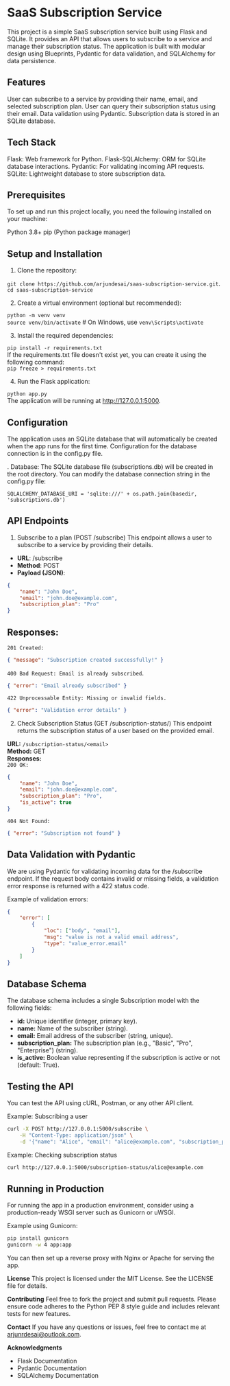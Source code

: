 # SaaS Subscription Service
This project is a simple SaaS subscription service built using Flask and SQLite. It provides an API that allows users to subscribe to a service and manage their subscription status. The application is built with modular design using Blueprints, Pydantic for data validation, and SQLAlchemy for data persistence.

## Features
User can subscribe to a service by providing their name, email, and selected subscription plan.
User can query their subscription status using their email.
Data validation using Pydantic.
Subscription data is stored in an SQLite database.
## Tech Stack
Flask: Web framework for Python.
Flask-SQLAlchemy: ORM for SQLite database interactions.
Pydantic: For validating incoming API requests.
SQLite: Lightweight database to store subscription data.
## Prerequisites
To set up and run this project locally, you need the following installed on your machine:

Python 3.8+
pip (Python package manager)

## Setup and Installation
1. Clone the repository:

`git clone https://github.com/arjundesai/saas-subscription-service.git`.  
`cd saas-subscription-service`

2. Create a virtual environment (optional but recommended):

`python -m venv venv`  
`source venv/bin/activate`  # On Windows, use `venv\Scripts\activate`

3. Install the required dependencies:

`pip install -r requirements.txt`  
If the requirements.txt file doesn't exist yet, you can create it using the following command:  
`pip freeze > requirements.txt`

4. Run the Flask application:

`python app.py`  
The application will be running at http://127.0.0.1:5000.

## Configuration
The application uses an SQLite database that will automatically be created when the app runs for the first time. Configuration for the database connection is in the config.py file.

. Database: The SQLite database file (subscriptions.db) will be created in the root directory.
You can modify the database connection string in the config.py file:

`SQLALCHEMY_DATABASE_URI = 'sqlite:///' + os.path.join(basedir, 'subscriptions.db')`

## API Endpoints
1. Subscribe to a plan (POST /subscribe)
This endpoint allows a user to subscribe to a service by providing their details.

- **URL**: /subscribe  
- **Method**: POST  
- **Payload (JSON)**:
```json
{
    "name": "John Doe",
    "email": "john.doe@example.com",
    "subscription_plan": "Pro"
}
```
## **Responses**:
`201 Created:`
```json
{ "message": "Subscription created successfully!" }
```
`400 Bad Request: Email is already subscribed`.
```json
{ "error": "Email already subscribed" }
```
`422 Unprocessable Entity: Missing or invalid fields.`
```json
{ "error": "Validation error details" }
```

2. Check Subscription Status (GET /subscription-status/<email>)
This endpoint returns the subscription status of a user based on the provided email.

**URL:** `/subscription-status/<email>`  
**Method:** GET  
**Responses:**  
`200 OK:`
```json
{
    "name": "John Doe",
    "email": "john.doe@example.com",
    "subscription_plan": "Pro",
    "is_active": true
}
```
`404 Not Found:`
```json
{ "error": "Subscription not found" }
```
## Data Validation with Pydantic
We are using Pydantic for validating incoming data for the /subscribe endpoint. If the request body contains invalid or missing fields, a validation error response is returned with a 422 status code.

Example of validation errors:

```json
{
    "error": [
        {
            "loc": ["body", "email"],
            "msg": "value is not a valid email address",
            "type": "value_error.email"
        }
    ]
}
```
## Database Schema
The database schema includes a single Subscription model with the following fields:

- **id:** Unique identifier (integer, primary key).  
- **name:** Name of the subscriber (string).  
- **email:** Email address of the subscriber (string, unique).  
- **subscription_plan:** The subscription plan (e.g., "Basic", "Pro", "Enterprise") (string).  
- **is_active:** Boolean value representing if the subscription is active or not (default: True).  

## Testing the API
You can test the API using cURL, Postman, or any other API client.

Example: Subscribing a user
```bash
curl -X POST http://127.0.0.1:5000/subscribe \
    -H "Content-Type: application/json" \
    -d '{"name": "Alice", "email": "alice@example.com", "subscription_plan": "Pro"}'
```
Example: Checking subscription status
```bash
curl http://127.0.0.1:5000/subscription-status/alice@example.com
```
## Running in Production  
For running the app in a production environment, consider using a production-ready WSGI server such as Gunicorn or uWSGI.

Example using Gunicorn:

```bash
pip install gunicorn
gunicorn -w 4 app:app
```
You can then set up a reverse proxy with Nginx or Apache for serving the app.

**License**
This project is licensed under the MIT License. See the LICENSE file for details.

**Contributing**
Feel free to fork the project and submit pull requests. Please ensure code adheres to the Python PEP 8 style guide and includes relevant tests for new features.

**Contact**
If you have any questions or issues, feel free to contact me at arjunrdesai@outlook.com.

**Acknowledgments**
- Flask Documentation
- Pydantic Documentation
- SQLAlchemy Documentation
